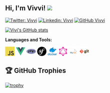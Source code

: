 <h2> Hi, I'm Vivvi! <img src="https://media.giphy.com/media/mGcNjsfWAjY5AEZNw6/giphy.gif" width="50"></h2>


[![Twitter: Vivvi](https://img.shields.io/twitter/follow/VirginieVachet?style=social)](https://twitter.com/VirginieVachet)
[![Linkedin: Vivvi](https://img.shields.io/badge/-VachetVirginie-blue?style=flat-square&logo=Linkedin&logoColor=white&link=https://www.linkedin.com/in/vachetvirginie/)](https://www.linkedin.com/in/vachetvirginie/)
[![GitHub Vivvi](https://img.shields.io/github/followers/VachetVirginie?label=follow&style=social)](https://github.com/vachetvirginie)

[![Vivi's GitHub stats](https://github-readme-stats.vercel.app/api?username=vachetvirginie&show_icons=true&theme=radical)](https://github.com/vachetvirginie/github-readme-stats)

**Languages and Tools:**  

<code><img height="30" src="https://raw.githubusercontent.com/github/explore/80688e429a7d4ef2fca1e82350fe8e3517d3494d/topics/javascript/javascript.png"></code>
<code><img height="30" src="https://raw.githubusercontent.com/github/explore/80688e429a7d4ef2fca1e82350fe8e3517d3494d/topics/vue/vue.png"></code>
<code><img height="30" src="https://raw.githubusercontent.com/github/explore/80688e429a7d4ef2fca1e82350fe8e3517d3494d/topics/php/php.png"></code>
<code><img height="30" src="https://raw.githubusercontent.com/github/explore/80688e429a7d4ef2fca1e82350fe8e3517d3494d/topics/symfony/symfony.png"></code>
<code><img height="30" src="https://raw.githubusercontent.com/github/explore/80688e429a7d4ef2fca1e82350fe8e3517d3494d/topics/docker/docker.png"></code>
<code><img height="30" src="https://raw.githubusercontent.com/github/explore/5c058a388828bb5fde0bcafd4bc867b5bb3f26f3/topics/graphql/graphql.png"></code>
<code><img height="30" src="https://raw.githubusercontent.com/github/explore/80688e429a7d4ef2fca1e82350fe8e3517d3494d/topics/mysql/mysql.png"></code>
<code><img height="30" src="https://raw.githubusercontent.com/github/explore/80688e429a7d4ef2fca1e82350fe8e3517d3494d/topics/git/git.png"></code>


## 🏆 GitHub Trophies

[![trophy](https://github-profile-trophy.vercel.app/?username=vachetvirginie&theme=nord&column=7)](https://github.com/ryo-ma/github-profile-trophy)

<!--
**VachetVirginie/vachetvirginie** is a ✨ _special_ ✨ repository because its `README.md` (this file) appears on your GitHub profile.

<a class="twitter-timeline" data-lang="fr" data-width="300" data-height="400" data-theme="light" href="https://twitter.com/VirginieVachet?ref_src=twsrc%5Etfw">Tweets by VirginieVachet</a> <script async src="https://platform.twitter.com/widgets.js" charset="utf-8"></script> 
Here are some ideas to get you started:

- 🔭 I’m currently working on ...
- 🌱 I’m currently learning ...
- 👯 I’m looking to collaborate on ...
- 🤔 I’m looking for help with ...
- 💬 Ask me about ...
- 📫 How to reach me: ...
- 😄 Pronouns: ...
- ⚡ Fun fact: ...
-->
